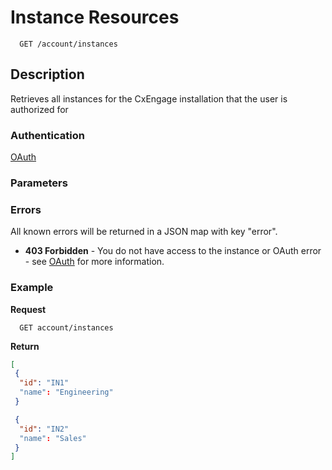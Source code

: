 # Instance Resources

```
  GET /account/instances
```

## Description

Retrieves all instances for the CxEngage installation that the user is authorized for

### Authentication 

[OAuth](https://github.com/userevents/charon)

### Parameters

### Errors
All known errors will be returned in a JSON map with key "error".

- **403 Forbidden** - You do not have access to the instance or OAuth error - see [OAuth](https://github.com/userevents/charon) for more information.

### Example

**Request**

```
  GET account/instances
```

**Return**

```json
[
 {
  "id": "IN1"
  "name": "Engineering"
 }

 {
  "id": "IN2"
  "name": "Sales"
 }
]

```

